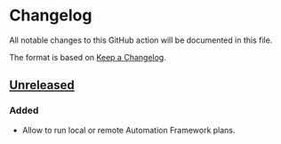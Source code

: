# Changelog

All notable changes to this GitHub action will be documented in this file.

The format is based on [Keep a Changelog](https://keepachangelog.com/en/1.0.0/).

## [Unreleased]
### Added
 - Allow to run local or remote Automation Framework plans.

[Unreleased]: https://github.com/zaproxy/action-af/compare/b9d155d1940506fe73c356194bbc0dc4f45789f4...HEAD
